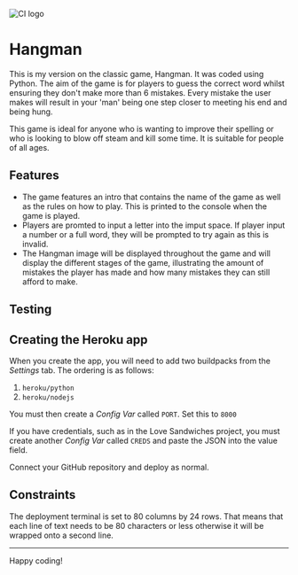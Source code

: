 ![CI logo](https://codeinstitute.s3.amazonaws.com/fullstack/ci_logo_small.png)

# Hangman

This is my version on the classic game, Hangman. It was coded using Python. The aim of the game is for players to guess the correct word whilst ensuring they don't make more than 6 mistakes. Every mistake the user makes will result in your 'man' being one step closer to meeting his end and being hung.

This game is ideal for anyone who is wanting to improve their spelling or who is looking to blow off steam and kill some time. It is suitable for people of all ages.



## Features

* The game features an intro that contains the name of the game as well as the rules on how to play. This is printed to the console when the game is played.
* Players are promted to input a letter into the imput space. If player input a number or a full word, they will be prompted to try again as this is invalid.
* The Hangman image will be displayed throughout the game and will display the different stages of the game, illustrating the amount of mistakes the player has made and how many mistakes they can still afford to make.

## Testing

## Creating the Heroku app

When you create the app, you will need to add two buildpacks from the _Settings_ tab. The ordering is as follows:

1. `heroku/python`
2. `heroku/nodejs`

You must then create a _Config Var_ called `PORT`. Set this to `8000`

If you have credentials, such as in the Love Sandwiches project, you must create another _Config Var_ called `CREDS` and paste the JSON into the value field.

Connect your GitHub repository and deploy as normal.

## Constraints

The deployment terminal is set to 80 columns by 24 rows. That means that each line of text needs to be 80 characters or less otherwise it will be wrapped onto a second line.

-----
Happy coding!